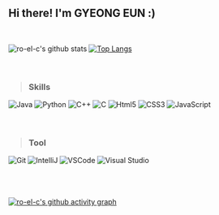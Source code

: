## Hi there! I'm GYEONG EUN :)
<br>

![ro-el-c's github stats](http://github-readme-stats.vercel.app/api?username=ro-el-c&show_icons=true&theme=nord)
[![Top Langs](https://github-readme-stats.vercel.app/api/top-langs/?username=ro-el-c&theme=nord&layout=compact)](https://github.com/anuraghazra/github-readme-stats)
<br><br><br>

> ### Skills

![Java](https://img.shields.io/badge/java-%23ED8B00.svg?style=for-the-badge&logo=java&logoColor=white)
![Python](https://img.shields.io/badge/python-3670A0?style=for-the-badge&logo=python&logoColor=ffdd54)
![C++](https://img.shields.io/badge/c++-%2300599C.svg?style=for-the-badge&logo=c%2B%2B&logoColor=white)
![C](https://img.shields.io/badge/C-A8B9CC.svg?&style=for-the-badge&logo=C&logoColor=white)
![Html5](https://img.shields.io/badge/HTML5-E34F26.svg?&style=for-the-badge&logo=HTML5&logoColor=white)
![CSS3](https://img.shields.io/badge/css3-%231572B6.svg?style=for-the-badge&logo=css3&logoColor=white)
![JavaScript](https://img.shields.io/badge/javascript-%23323330.svg?style=for-the-badge&logo=javascript&logoColor=%23F7DF1E)<br><br><br>

> ### Tool
![Git](https://img.shields.io/badge/Git-F46D01.svg?&style=for-the-badge&logo=Git&logoColor=white)
![IntelliJ](https://img.shields.io/badge/IntelliJ-000000.svg?&style=for-the-badge&logo=IntelliJ%20IDEA&logoColor=white)
![VSCode](https://img.shields.io/badge/VSCode-007ACC.svg?&style=for-the-badge&logo=Visual%20Studio%20Code&logoColor=white)
![Visual Studio](https://img.shields.io/badge/Visual%20Studio-5C2D91.svg?style=for-the-badge&logo=visual-studio&logoColor=white)<br><br><br><br>



[![ro-el-c's github activity graph](https://activity-graph.herokuapp.com/graph?username=ro-el-c&theme=github)](https://github.com/ashutosh00710/github-readme-activity-graph)

<!--<br><br><br>


[![Hits](https://hits.seeyoufarm.com/api/count/incr/badge.svg?url=https%3A%2F%2Fgithub.com%2Fro-el-c&count_bg=%238BD7FD&title_bg=%23FDABAB&icon=&icon_color=%23E7E7E7&title=hits&edge_flat=false)](https://hits.seeyoufarm.com)

-->


<!--
**ro-el-c/ro-el-c** is a ✨ _special_ ✨ repository because its `README.md` (this file) appears on your GitHub profile.

Here are some ideas to get you started:

- 🔭 I’m currently working on ...
- 🌱 I’m currently learning ...
- 👯 I’m looking to collaborate on ...
- 🤔 I’m looking for help with ...
- 💬 Ask me about ...
- 📫 How to reach me: ...
- 😄 Pronouns: ...
- ⚡ Fun fact: ...
-->
